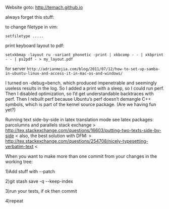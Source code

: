 Website goto: http://temach.github.io
 

always forget this stuff:

to change filetype in vim: 

`setfiletype .....`

print keyboard layout to pdf:

`setxkbmap -layout ru -variant phonetic -print | xkbcomp - - | xkbprint - - | ps2pdf - > my_layout.pdf`


for server
`http://adrianmejia.com/blog/2011/07/12/how-to-set-up-samba-in-ubuntu-linux-and-access-it-in-mac-os-and-windows/`


I turned on -debug=bench, which produced impenetrable and seemingly useless results in the log.
So I added a print with a sleep, so I could run perf.  Then I disabled optimization, so I’d get understandable backtraces with perf.  Then I rebuilt perf because Ubuntu’s perf doesn’t demangle C++ symbols, which is part of the kernel source package. (Are we having fun yet?)

Running text side-by-side in latex translation mode
see latex packages: parcolumns and parallels 
stack exchange > http://tex.stackexchange.com/questions/16603/putting-two-texts-side-by-side <
also, the best solution with DFM: > http://tex.stackexchange.com/questions/254708/nicely-typesetting-verbatim-text <


When you want to make more than one commit from your changes in the working tree:

1)Add stuff with --patch

2)git stash save -q --keep-index

3)run your tests, if ok then commit

4)repeat




